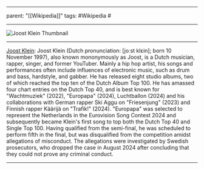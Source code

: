 
---
parent: "[[Wikipedia]]"
tags:
	#Wikipedia
	#
	
---

![Joost Klein Thumbnail](https://upload.wikimedia.org/wikipedia/commons/2/29/Joost_Klein_Press_Event_2024_%28cropped%29_B.jpg)

---

[Joost Klein](https://en.wikipedia.org/wiki/Joost_Klein): Joost Klein (Dutch pronunciation: [joːst klɛin]; born 10 November 1997), also known mononymously as Joost, is a Dutch musician, rapper, singer, and former YouTuber. Mainly a hip hop artist, his songs and performances often include influences of electronic music, such as drum and bass, hardstyle, and gabber. He has released eight studio albums, two of which reached the top ten of the Dutch Album Top 100. He has amassed four chart entries on the Dutch Top 40, and is best known for "Wachtmuziek" (2022), "Europapa" (2024), Luchtballon (2024) and his collaborations with German rapper Ski Aggu on "Friesenjung" (2023) and Finnish rapper Käärijä on "Trafik!" (2024).
"Europapa" was selected to represent the Netherlands in the Eurovision Song Contest 2024 and subsequently became Klein's first song to top both the Dutch Top 40 and Single Top 100. Having qualified from the semi-final, he was scheduled to perform fifth in the final, but was disqualified from the competition amidst allegations of misconduct. The allegations were investigated by Swedish prosecutors, who dropped the case in August 2024 after concluding that they could not prove any criminal conduct.

---


